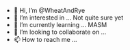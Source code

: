 - 👋 Hi, I’m @WheatAndRye
- 👀 I’m interested in ... Not quite sure yet
- 🌱 I’m currently learning ... MASM
- 💞️ I’m looking to collaborate on ... 
- 📫 How to reach me ...

<!---
WheatAndRye/WheatAndRye is a ✨ special ✨ repository because its `README.md` (this file) appears on your GitHub profile.
You can click the Preview link to take a look at your changes.
--->
